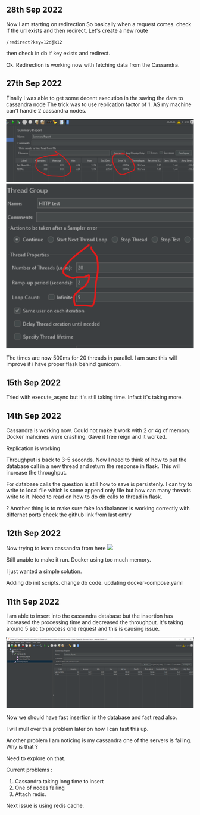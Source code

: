 28th Sep 2022
-------------
Now I am starting on redirection 
So basically when a request comes. check if the url exists and then redirect. 
Let's create a new route 
```
/redirect?key=12djk12
```

then check in db if key exists and redirect. 

Ok. Redirection is working now with fetching data from the Cassandra.



27th Sep 2022
--------------
Finally I was able to get some decent execution in the saving the data to cassandra node 
The trick was to use replication factor of 1. AS my machine can't handle 2 cassandra nodes. 

![](./images/jmeter_27_sep_1.png)
![](./images/jmeter_27_sep_2.png)

The times are now 500ms for 20 threads in parallel. 
I am sure this will improve if i have proper flask behind gunicorn. 


15th Sep 2022
----------------
Tried with execute_async but it's still taking time. 
Infact it's taking more. 

14th Sep 2022
-------------------
Cassandra is working now. 
Could not make it work with 2 or 4g of memory. 
Docker mahcines were crashing. 
Gave it free reign and it worked. 

Replication is working 

Throughput is back to 3-5 seconds. 
Now I need to think of how to put the database call in a new thread and return the response in flask. 
This will increase the throughput. 

For database calls the question is still how to save is persistenly. 
I can try to write to local file which is some append only file but how can many threads write to it. 
Need to read on how to do db calls to thread in flask. 

? Another thing is to make sure fake loadbalancer is working correctly with differnet ports 
check the github link from last entry

12th Sep 2022
-----------------
Now trying to learn cassandra from here ![](https://github.com/rmoreira/cassandra-project)

Still unable to make it run. 
Docker using too much memory. 

I just wanted a simple solution. 

Adding db init scripts. 
change db code. 
updating docker-compose.yaml

11th Sep 2022
-------------

I am able to insert into the cassandra database but the insertion has increased the processing time and decreased the throughput. 
it's taking around 5 sec to process one request and this is causing issue. 

![](./images/jmeter_11_sept_1.png)

Now we should have fast insertion in the database and fast read also. 

I will mull over this problem later on how I can fast this up. 

Another problem I am noticing is my cassandra one of the servers is failing. 
Why is that ? 

Need to explore on that. 

Current problems : 
1. Cassandra taking long time to insert
2. One of nodes failing 
3. Attach redis.

Next issue is using redis cache. 



